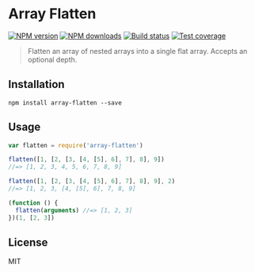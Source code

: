 # Array Flatten

[![NPM version][npm-image]][npm-url]
[![NPM downloads][downloads-image]][downloads-url]
[![Build status][travis-image]][travis-url]
[![Test coverage][coveralls-image]][coveralls-url]

> Flatten an array of nested arrays into a single flat array. Accepts an optional depth.

## Installation

```
npm install array-flatten --save
```

## Usage

```javascript
var flatten = require('array-flatten')

flatten([1, [2, [3, [4, [5], 6], 7], 8], 9])
//=> [1, 2, 3, 4, 5, 6, 7, 8, 9]

flatten([1, [2, [3, [4, [5], 6], 7], 8], 9], 2)
//=> [1, 2, 3, [4, [5], 6], 7, 8, 9]

(function () {
  flatten(arguments) //=> [1, 2, 3]
})(1, [2, 3])
```

## License

MIT

[npm-image]: https://img.shields.io/npm/v/array-flatten.svg?style=flat

[npm-url]: https://npmjs.org/package/array-flatten

[downloads-image]: https://img.shields.io/npm/dm/array-flatten.svg?style=flat

[downloads-url]: https://npmjs.org/package/array-flatten

[travis-image]: https://img.shields.io/travis/blakeembrey/array-flatten.svg?style=flat

[travis-url]: https://travis-ci.org/blakeembrey/array-flatten

[coveralls-image]: https://img.shields.io/coveralls/blakeembrey/array-flatten.svg?style=flat

[coveralls-url]: https://coveralls.io/r/blakeembrey/array-flatten?branch=master

